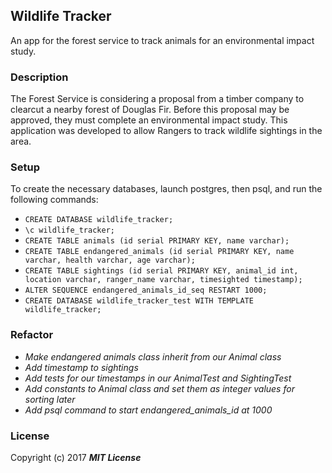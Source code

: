 ## Wildlife Tracker

An app for the forest service to track animals for an environmental impact study.

### Description

The Forest Service is considering a proposal from a timber company to clearcut a nearby forest of Douglas Fir. Before this proposal may be approved, they must complete an environmental impact study. This application was developed to allow Rangers to track wildlife sightings in the area.

### Setup

To create the necessary databases, launch postgres, then psql, and run the following commands:

* `CREATE DATABASE wildlife_tracker;`
* `\c wildlife_tracker;`
* `CREATE TABLE animals (id serial PRIMARY KEY, name varchar);`
* `CREATE TABLE endangered_animals (id serial PRIMARY KEY, name varchar, health varchar, age varchar);`
* `CREATE TABLE sightings (id serial PRIMARY KEY, animal_id int, location varchar, ranger_name varchar, timesighted timestamp);`
* `ALTER SEQUENCE endangered_animals_id_seq RESTART 1000;`
* `CREATE DATABASE wildlife_tracker_test WITH TEMPLATE wildlife_tracker;`

### Refactor

* _Make endangered animals class inherit from our Animal class_
* _Add timestamp to sightings_
* _Add tests for our timestamps in our AnimalTest and SightingTest_
* _Add constants to Animal class and set them as integer values for sorting later_
* _Add psql command to start endangered_animals_id at 1000_

### License

Copyright (c) 2017 **_MIT License_**
